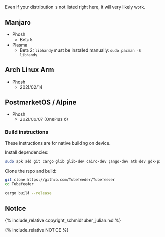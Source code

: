 Even if your distribution is not listed right here, it will very likely work.

## Manjaro

* Phosh
    * Beta 5
* Plasma
    * Beta 2: `libhandy` must be installed manually: `sudo pacman -S libhandy`

## Arch Linux Arm

* Phosh
    * 2021/02/14

## PostmarketOS / Alpine

* Phosh
    * 2021/06/07 (OnePlus 6)

### Build instructions

These instructions are for native building on device.

Install dependencies:
```bash
sudo apk add git cargo glib glib-dev cairo-dev pango-dev atk-dev gdk-pixbuf-dev gtk+3.0-dev libhandy1-dev mpv youtube-dl
```

Clone the repo and build:
```bash
git clone https://github.com/Tubefeeder/Tubefeeder
cd Tubefeeder

cargo build --release
```

## Notice

{% include_relative copyright_schmidhuber_julian.md %}

{% include_relative NOTICE %}
